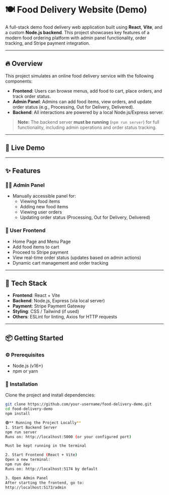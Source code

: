 # 🍽️ Food Delivery Website (Demo)

A full-stack demo food delivery web application built using **React**, **Vite**, and a custom **Node.js backend**. This project showcases key features of a modern food ordering platform with admin panel functionality, order tracking, and Stripe payment integration.

---

## 🔥 Overview

This project simulates an online food delivery service with the following components:

- **Frontend**: Users can browse menus, add food to cart, place orders, and track order status.
- **Admin Panel**: Admins can add food items, view orders, and update order status (e.g., Processing, Out for Delivery, Delivered).
- **Backend**: All interactions are powered by a local Node.js/Express server.

> **Note:** The backend server **must be running** (`npm run server`) for full functionality, including admin operations and order status tracking.

---

## 🚀 Live Demo

<!-- Add your deployment link if available -->
<!-- Live Site: [https://your-live-site.com](https://your-live-site.com) -->

---

## ✨ Features

### 👨‍🍳 Admin Panel
- Manually accessible panel for:
  - Viewing food items
  - Adding new food items
  - Viewing user orders
  - Updating order status (Processing, Out for Delivery, Delivered)

### 🍕 User Frontend
- Home Page and Menu Page
- Add food items to cart
- Proceed to Stripe payment
- View real-time order status (updates based on admin actions)
- Dynamic cart management and order tracking

---

## 🧰 Tech Stack

- **Frontend**: React + Vite
- **Backend**: Node.js, Express (via local server)
- **Payment**: Stripe Payment Gateway
- **Styling**: CSS / Tailwind (if used)
- **Others**: ESLint for linting, Axios for HTTP requests

---

## 📦 Getting Started

### ⚙️ Prerequisites

- Node.js (v16+)
- npm or yarn

### 🔧 Installation

Clone the project and install dependencies:

```bash
git clone https://github.com/your-username/food-delivery-demo.git
cd food-delivery-demo
npm install

🟢** Running the Project Locally**
1. Start Backend Server
npm run server
Runs on: http://localhost:5000 (or your configured port)

Must be kept running in the terminal

2. Start Frontend (React + Vite)
Open a new terminal:
npm run dev
Runs on: http://localhost:5174 by default

3. Open Admin Panel
After starting the frontend, go to:
http://localhost:5173/admin
